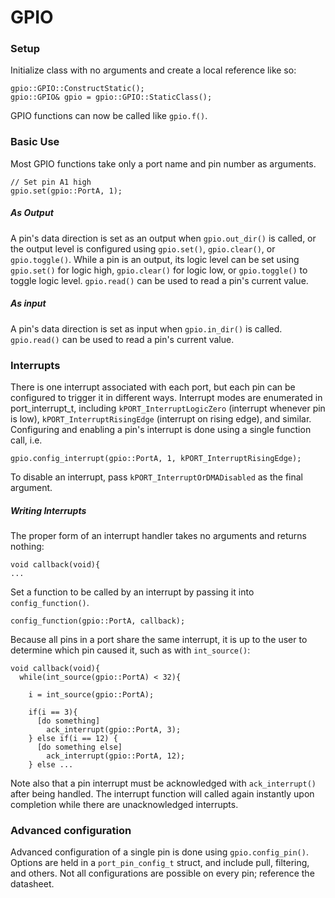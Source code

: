 # GPIO 

### Setup

Initialize class with no arguments and create a local reference like so:
```
gpio::GPIO::ConstructStatic();
gpio::GPIO& gpio = gpio::GPIO::StaticClass();
```

GPIO functions can now be called like `gpio.f()`.

### Basic Use

Most GPIO functions take only a port name and pin number as arguments.

```
// Set pin A1 high
gpio.set(gpio::PortA, 1);
```

##### As Output

A pin's data direction is set as an output when `gpio.out_dir()` is called, or the output level is configured using `gpio.set()`, `gpio.clear()`, or `gpio.toggle()`.
While a pin is an output, its logic level can be set using `gpio.set()` for logic high, `gpio.clear()` for logic low, or `gpio.toggle()` to toggle logic level.
`gpio.read()` can be used to read a pin's current value.

##### As input

A pin's data direction is set as input when `gpio.in_dir()` is called.
`gpio.read()` can be used to read a pin's current value.

### Interrupts

There is one interrupt associated with each port, but each pin can be configured to trigger it in different ways. 
Interrupt modes are enumerated in port_interrupt_t, including `kPORT_InterruptLogicZero` (interrupt whenever pin is low), `kPORT_InterruptRisingEdge` (interrupt on rising edge), and similar. Configuring and enabling a pin's interrupt is done using a single function call, i.e.

```
gpio.config_interrupt(gpio::PortA, 1, kPORT_InterruptRisingEdge);
```

To disable an interrupt, pass `kPORT_InterruptOrDMADisabled` as the final argument.

##### Writing Interrupts

The proper form of an interrupt handler takes no arguments and returns nothing:

```
void callback(void){
...
```

Set a function to be called by an interrupt by passing it into `config_function()`.

```
config_function(gpio::PortA, callback);
```

Because all pins in a port share the same interrupt, it is up to the user to determine which pin caused it, such as with `int_source()`:

```
void callback(void){
  while(int_source(gpio::PortA) < 32){

    i = int_source(gpio::PortA);

    if(i == 3){
      [do something]
        ack_interrupt(gpio::PortA, 3);
    } else if(i == 12) {
      [do something else]
        ack_interrupt(gpio::PortA, 12);
    } else ...
```

Note also that a pin interrupt must be acknowledged with `ack_interrupt()` after being handled. The interrupt function will called again instantly upon completion while there are unacknowledged interrupts. 

### Advanced configuration

Advanced configuration of a single pin is done using `gpio.config_pin()`. Options are held in a `port_pin_config_t` struct, and include pull, filtering, and others. Not all configurations are possible on every pin; reference the datasheet.

